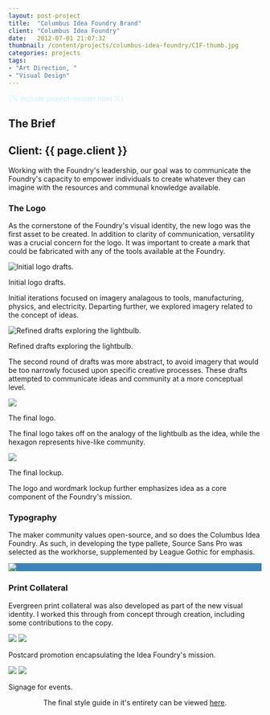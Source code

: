 ```yaml
---
layout: post-project
title:  "Columbus Idea Foundry Brand"
client: "Columbus Idea Foundry"
date:   2012-07-01 21:07:32
thumbnail: /content/projects/columbus-idea-foundry/CIF-thumb.jpg
categories: projects
tags:
- "Art Direction, "
- "Visual Design"
---
```


<section class="post-header__wrapper" style="background-color: #3B83BE; background: linear-gradient(to right, #2E5574, #3B83BE); background-image: url(/content/projects/columbus-idea-foundry/cif-bg.png); color: #C8F0FF;">
	{% include project-header.html %}
</section>

<section class="grey--light">
<h2>The Brief</h2>
<h2 class="post-header__client"><span class="post-header__info post-header__info--client">Client: </span>{{ page.client }}</h2>
<p>Working with the Foundry's leadership, our goal was to communicate the Foundry's capacity to empower individuals to create whatever they can imagine with the resources and communal knowledge available.</p>
</section>

<section class="post-content__image--full-width">
<h3>The Logo</h3>
<p>As the cornerstone of the Foundry's visual identity, the new logo was the first asset to be created. In addition to clarity of communication, versatility was a crucial concern for the logo. It was important to create a mark that could be fabricated with any of the tools available at the Foundry.</p>
<img src="{{ site.baseurl }}/content/projects/columbus-idea-foundry/CIF-logoiterations-1.jpg" alt="Initial logo drafts." />
<p class="caption">Initial logo drafts.</p>
<p>Initial iterations focused on imagery analagous to tools, manufacturing, physics, and electricity. Departing further, we explored imagery related to the concept of ideas.</p>
<img src="{{ site.baseurl }}/content/projects/columbus-idea-foundry/CIF-logoiterations-2.jpg" alt="Refined drafts exploring the lightbulb." />
<p class="caption">Refined drafts exploring the lightbulb.</p>
<p>The second round of drafts was more abstract, to avoid imagery that would be too narrowly focused upon specific creative processes. These drafts attempted to communicate ideas and community at a more conceptual level.</p>
<img src="{{ site.baseurl }}/content/projects/columbus-idea-foundry/CIF-logo-1.jpg" />
<p class="caption">The final logo.</p>
<p>The final logo takes off on the analogy of the lightbulb as the idea, while the hexagon represents hive-like community.</p>
<img src="{{ site.baseurl }}/content/projects/columbus-idea-foundry/CIF-logo-2.jpg" />
<p class="caption">The final lockup.</p>
<p>The logo and wordmark lockup further emphasizes idea as a core component of the Foundry's mission.</p>
</section>

<section class="post-content__image--full-width grey--light">
<h3>Typography</h3>
<p>The maker community values open-source, and so does the Columbus Idea Foundry. As such, in developing the type pallete, Source Sans Pro was selected as the workhorse, supplemented by League Gothic for emphasis.</p>
</section>
<section class="post-content__image--full-width" style="background-color: #3B83BE;">
<img src="{{ site.baseurl }}/content/projects/columbus-idea-foundry/CIF-Typespec.jpg" />
</section>

<section class="post-content__image--full-size">
<h3>Print Collateral</h3>
<p>Evergreen print collateral was also developed as part of the new visual identity. I worked this through from concept through creation, including some contributions to the copy.</p>
<img src="{{ site.baseurl }}/content/projects/columbus-idea-foundry/CIF-postcard-1.jpg" />
<img src="{{ site.baseurl }}/content/projects/columbus-idea-foundry/CIF-postcard-2.jpg" />
<p class="caption">Postcard promotion encapsulating the Idea Foundry's mission.</p>
<img src="{{ site.baseurl }}/content/projects/columbus-idea-foundry/CIF_Sign1.jpg" />
<img src="{{ site.baseurl }}/content/projects/columbus-idea-foundry/CIF_Sign2.jpg" />
<p class="caption">Signage for events.</p>
</section>

<section>
<p style="text-align: center;">The final style guide in it's entirety can be viewed <a href="{{ site.baseurl }}/content/projects/columbus-idea-foundry/CIF_StyleGuide_Dec2013_v1.pdf" target="_blank"> here</a>.</p>
</section>